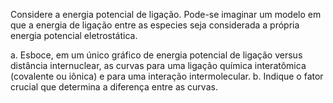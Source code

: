 Considere a energia potencial de ligação. Pode-se imaginar um modelo em que a energia de ligação entre as especies seja considerada a própria energia potencial eletrostática.

a. Esboce, em um único gráfico de energia potencial de ligação versus distância internuclear, as curvas para uma ligação química interatômica (covalente ou iônica) e para uma interação intermolecular.
b. Indique o fator crucial que determina a diferença entre as curvas.

